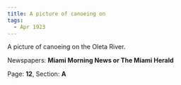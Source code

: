 ```yaml
---  
title: A picture of canoeing on  
tags:  
  - Apr 1923  
---  
```

  
A picture of canoeing on the Oleta River.  
  
Newspapers: **Miami Morning News or The Miami Herald**  
  
Page: **12**, Section: **A** 
